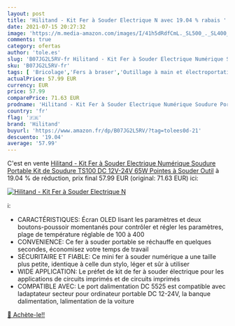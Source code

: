 ```yaml
---
layout: post
title: 'Hilitand - Kit Fer à Souder Electrique N avec 19.04 % rabais '
date: 2021-07-15 20:27:32
image: 'https://m.media-amazon.com/images/I/41h5dRdfCmL._SL500_._SL400_.jpg'
comments: true
category: ofertas
author: 'tole.es'
slug: 'B07JG2L5RV-fr Hilitand - Kit Fer à Souder Electrique Numérique Soudure...'
sku: 'B07JG2L5RV-fr'
tags: [ 'Bricolage','Fers à braser','Outillage à main et électroportatif','Outillage électroportatif','Pistolets et fers à braser','hilitand','Équipement de brasage et de dessoudage', ]
actualPrice: 57.99 EUR
currency: EUR
price: 57.99
comparePrice: 71.63 EUR
prodname: 'Hilitand - Kit Fer à Souder Electrique Numérique Soudure Portable Kit de Soudure TS100 DC 12V-24V 65W Pointes à Souder Outil'
country: 'fr'
flag: '🇫🇷'
brand: 'Hilitand'
buyurl: 'https://www.amazon.fr/dp/B07JG2L5RV/?tag=tolees0d-21'
descuento: '19.04'
average: '57.99'
---
```


C'est en vente [Hilitand - Kit Fer à Souder Electrique Numérique Soudure Portable Kit de Soudure TS100 DC 12V-24V 65W Pointes à Souder Outil](https://www.amazon.fr/dp/B07JG2L5RV/?tag=tolees0d-21)  à  19.04 % de réduction, prix final  57.99 EUR (original: 71.63 EUR) ici:

[![Hilitand - Kit Fer à Souder Electrique N](https://m.media-amazon.com/images/I/41h5dRdfCmL._SL500_._SL400_.jpg)](https://www.amazon.fr/dp/B07JG2L5RV/?tag=tolees0d-21)

ℹ️:

- CARACTÉRISTIQUES: Écran OLED lisant les paramètres et deux boutons-poussoir momentanés pour contrôler et régler les paramètres, plage de température réglable de 100 à 400
- CONVENIENCE: Ce fer à souder portable se réchauffe en quelques secondes, économisez votre temps de travail
- SÉCURITAIRE ET FIABLE: Ce mini fer à souder numérique a une taille plus petite, identique à celle dun stylo, léger et sûr à utiliser
- WIDE APPLICATION: Le préfet de kit de fer à souder électrique pour les applications de circuits imprimés et de circuits imprimés
- COMPATIBLE AVEC: Le port dalimentation DC 5525 est compatible avec ladaptateur secteur pour ordinateur portable DC 12-24V, la banque dalimentation, lalimentation de la voiture

[🛒 Achète-le!!](https://www.amazon.fr/dp/B07JG2L5RV/?tag=tolees0d-21)
